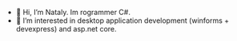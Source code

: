 - 👋 Hi, I’m Nataly. Im rogrammer C#.
- 👀 I’m interested in desktop application development (winforms + devexpress) and asp.net core.

<!---
Aumi-Nataly/Aumi-Nataly is a ✨ special ✨ repository because its `README.md` (this file) appears on your GitHub profile.
You can click the Preview link to take a look at your changes.
--->
